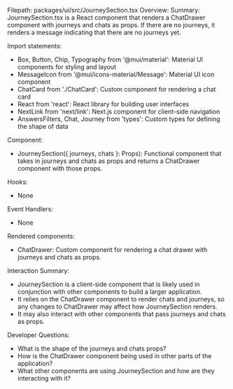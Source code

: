 Filepath: packages/ui/src/JourneySection.tsx
Overview: Summary:
JourneySection.tsx is a React component that renders a ChatDrawer component with journeys and chats as props. If there are no journeys, it renders a message indicating that there are no journeys yet.

Import statements:
- Box, Button, Chip, Typography from '@mui/material': Material UI components for styling and layout
- MessageIcon from '@mui/icons-material/Message': Material UI icon component
- ChatCard from './ChatCard': Custom component for rendering a chat card
- React from 'react': React library for building user interfaces
- NextLink from 'next/link': Next.js component for client-side navigation
- AnswersFilters, Chat, Journey from 'types': Custom types for defining the shape of data

Component:
- JourneySection({ journeys, chats }: Props): Functional component that takes in journeys and chats as props and returns a ChatDrawer component with those props.

Hooks:
- None

Event Handlers:
- None

Rendered components:
- ChatDrawer: Custom component for rendering a chat drawer with journeys and chats as props.

Interaction Summary:
- JourneySection is a client-side component that is likely used in conjunction with other components to build a larger application.
- It relies on the ChatDrawer component to render chats and journeys, so any changes to ChatDrawer may affect how JourneySection renders.
- It may also interact with other components that pass journeys and chats as props.

Developer Questions:
- What is the shape of the journeys and chats props?
- How is the ChatDrawer component being used in other parts of the application?
- What other components are using JourneySection and how are they interacting with it?

